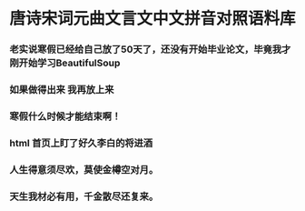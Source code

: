 # 唐诗宋词元曲文言文中文拼音对照语料库
### 老实说寒假已经给自己放了50天了，还没有开始毕业论文，毕竟我才刚开始学习BeautifulSoup
### 如果做得出来 我再放上来 
### 寒假什么时候才能结束啊！
### html 首页上盯了好久李白的将进酒
### 人生得意须尽欢，莫使金樽空对月。
### 天生我材必有用，千金散尽还复来。
